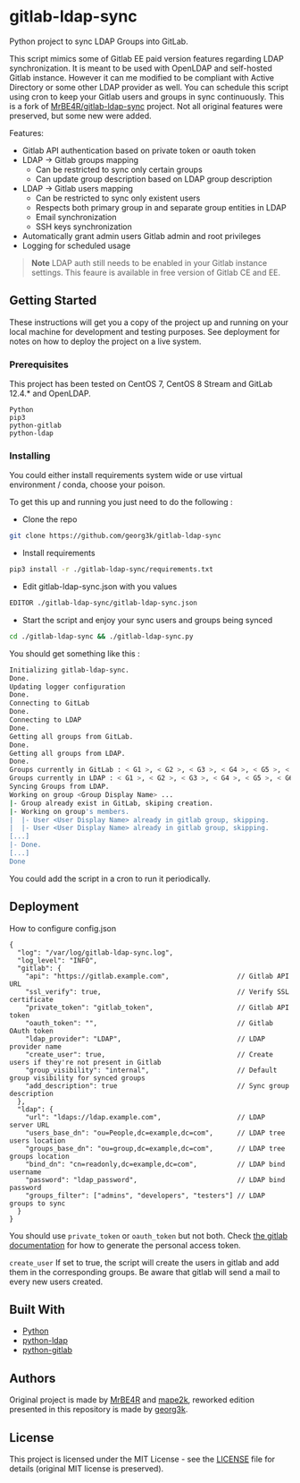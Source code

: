 # gitlab-ldap-sync

Python project to sync LDAP Groups into GitLab.

This script mimics some of Gitlab EE paid version features regarding LDAP synchronization. It is meant to be used with OpenLDAP and self-hosted Gitlab instance. However it can me modified to be compliant with Active Directory or some other LDAP provider as well. You can schedule this script using cron to keep your Gitlab users and groups in sync continuously. This is a fork of [MrBE4R/gitlab-ldap-sync](https://github.com/MrBE4R/gitlab-ldap-sync) project. Not all original features were preserved, but some new were added.

Features:
- Gitlab API authentication based on private token or oauth token
- LDAP -> Gitlab groups mapping
    - Can be restricted to sync only certain groups
    - Can update group description based on LDAP group description
- LDAP -> Gitlab users mapping
    - Can be restricted to sync only existent users
    - Respects both primary group in and separate group entities in LDAP
    - Email synchronization
    - SSH keys synchronization
- Automatically grant admin users Gitlab admin and root privileges
- Logging for scheduled usage


> **Note**
> LDAP auth still needs to be enabled in your Gitlab instance settings. This feaure is available in free version of Gitlab CE and EE.

## Getting Started

These instructions will get you a copy of the project up and running on your local machine for development and testing purposes. See deployment for notes on how to deploy the project on a live system.

### Prerequisites

This project has been tested on CentOS 7, CentOS 8 Stream and GitLab 12.4.* and OpenLDAP.

```
Python
pip3
python-gitlab
python-ldap
```

### Installing

You could either install requirements system wide or use virtual environment / conda, choose your poison.

To get this up and running you just need to do the following :

* Clone the repo
```bash
git clone https://github.com/georg3k/gitlab-ldap-sync
```
* Install requirements
```bash
pip3 install -r ./gitlab-ldap-sync/requirements.txt
```
* Edit gitlab-ldap-sync.json with you values
```bash
EDITOR ./gitlab-ldap-sync/gitlab-ldap-sync.json
```
* Start the script and enjoy your sync users and groups being synced
```bash
cd ./gitlab-ldap-sync && ./gitlab-ldap-sync.py
```

You should get something like this :
```bash
Initializing gitlab-ldap-sync.
Done.
Updating logger configuration
Done.
Connecting to GitLab
Done.
Connecting to LDAP
Done.
Getting all groups from GitLab.
Done.
Getting all groups from LDAP.
Done.
Groups currently in GitLab : < G1 >, < G2 >, < G3 >, < G4 >, < G5 >, < P1 >, < P2 >, < P3 >
Groups currently in LDAP : < G1 >, < G2 >, < G3 >, < G4 >, < G5 >, < G6 >, < G7 > 
Syncing Groups from LDAP.
Working on group <Group Display Name> ...
|- Group already exist in GitLab, skiping creation.
|- Working on group's members.
|  |- User <User Display Name> already in gitlab group, skipping.
|  |- User <User Display Name> already in gitlab group, skipping.
[...]
|- Done.
[...]
Done
```

You could add the script in a cron to run it periodically.
## Deployment

How to configure config.json
```json5
{
  "log": "/var/log/gitlab-ldap-sync.log",
  "log_level": "INFO",
  "gitlab": {
    "api": "https://gitlab.example.com",                 // Gitlab API URL
    "ssl_verify": true,                                  // Verify SSL certificate
    "private_token": "gitlab_token",                     // Gitlab API token
    "oauth_token": "",                                   // Gitlab OAuth token
    "ldap_provider": "LDAP",                             // LDAP provider name
    "create_user": true,                                 // Create users if they're not present in Gitlab
    "group_visibility": "internal",                      // Default group visibility for synced groups
    "add_description": true                              // Sync group description 
  },
  "ldap": {
    "url": "ldaps://ldap.example.com",                   // LDAP server URL
    "users_base_dn": "ou=People,dc=example,dc=com",      // LDAP tree users location
    "groups_base_dn": "ou=group,dc=example,dc=com",      // LDAP tree groups location
    "bind_dn": "cn=readonly,dc=example,dc=com",          // LDAP bind username
    "password": "ldap_password",                         // LDAP bind password
    "groups_filter": ["admins", "developers", "testers"] // LDAP groups to sync
  }
}
```
You should use ```private_token``` or ```oauth_token``` but not both. Check [the gitlab documentation](https://docs.gitlab.com/ee/user/profile/personal_access_tokens.html#creating-a-personal-access-token) for how to generate the personal access token.

```create_user``` If set to true, the script will create the users in gitlab and add them in the corresponding groups. Be aware that gitlab will send a mail to every new users created.

## Built With

* [Python](https://www.python.org/)
* [python-ldap](https://www.python-ldap.org/en/latest/)
* [python-gitlab](https://python-gitlab.readthedocs.io/en/stable/)


## Authors

Original project is made by [MrBE4R](https://github.com/MrBE4R) and [mape2k](https://github.com/mape2k), reworked edition presented in this repository is made by [georg3k](https://github.com/georg3k).

## License

This project is licensed under the MIT License - see the [LICENSE](LICENSE) file for details (original MIT license is preserved).

